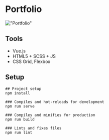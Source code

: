 # Portfolio
!["Portfolio"](https://i.imgur.com/DlIMXkx.png)

## Tools
* Vue.js
* HTML5 + SCSS + JS
* CSS Grid, Flexbox

## Setup
```
## Project setup
npm install

### Compiles and hot-reloads for development
npm run serve

### Compiles and minifies for production
npm run build

### Lints and fixes files
npm run lint
```
